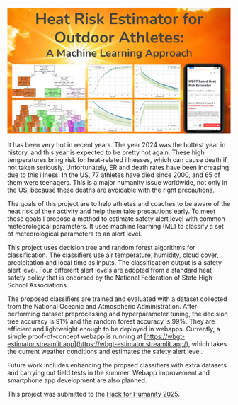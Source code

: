 <!--
## WBGT-based Heat Risk Estimation for Outdoor Athletes: A Machine Learning Approach
-->

<p align="center">
  <img src="images/logo.jpg" width="750" />
</p>

It has been very hot in recent years. The year 2024 was the hottest year in history, and this year is expected to be pretty hot again. These high temperatures bring risk for heat-related illnesses, which can cause death if not taken seriously. Unfortunately, ER and death rates have been increasing due to this illness. In the US, 77 athletes have died since 2000, and 65 of them were teenagers. This is a major humanity issue worldwide, not only in the US, because these deaths are avoidable with the right precautions. 

The goals of this project are to help athletes and coaches to be aware of the heat risk of their activity and help them take precautions early. To meet these goals I propose a method to estimate safety alert level with common meteorological parameters. It uses machine learning (ML) to classify a set of meteorological parameters to an alert level.

This project uses decision tree and random forest algorithms for classification. The classifiers use air temperature, humidity, cloud cover, precipitation and local time as inputs. The classification output is a safety alert level. Four different alert levels are adopted from a standard heat safety policy that is endorsed by the National Federation of State High School Associations.

The proposed classifiers are trained and evaluated with a dataset collected from the National Oceanic and Atmospheric Administration. After performing dataset preprocessing and hyperparameter tuning, the decision tree accuracy is 91% and the random forest accuracy is 99%. They are efficient and lightweight enough to be deployed in webapps. Currently, a simple proof-of-concept webapp is running at [https://wbgt-estimator.streamlit.app](https://wbgt-estimator.streamlit.app/), which takes the current weather conditions and estimates the safety alert level.  

Future work includes enhancing the propsed classifiers with extra datasets and carrying out field tests in the summer. Webapp improvement and smartphone app development are also planned. 

This project was submitted to the [Hack for Humanity 2025](https://hack-for-humanity-25.devpost.com/). 

